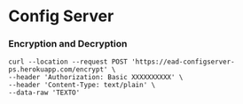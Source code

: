 # Config Server

### Encryption and Decryption

```curl
curl --location --request POST 'https://ead-configserver-ps.herokuapp.com/encrypt' \
--header 'Authorization: Basic XXXXXXXXXX' \
--header 'Content-Type: text/plain' \
--data-raw 'TEXTO'

```
